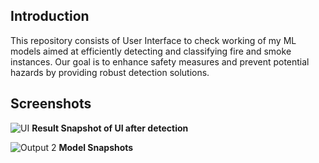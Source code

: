 ## Introduction

This repository consists of User Interface to check working of my ML models aimed at efficiently detecting and classifying fire and smoke instances. Our goal is to enhance safety measures and prevent potential hazards by providing robust detection solutions.

## Screenshots

![UI]((https://drive.google.com/file/d/1lrHt7S8TFyyK4RXDbbHVyKDd4UICwFti/view?usp=sharing))
**Result Snapshot of UI after detection**

![Output 2](https://drive.google.com/uc?export=view&id=1kaAgFeQzYKrsFZtzKUF1uwkYJaDDkyEu)
**Model Snapshots**

